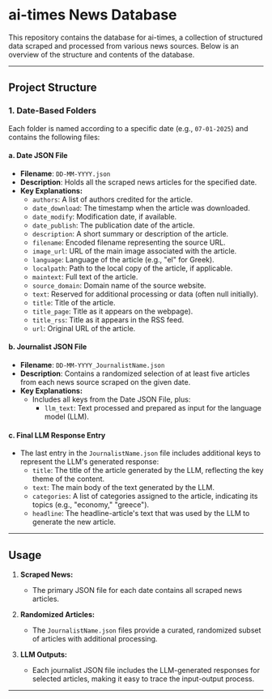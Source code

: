 # ai-times News Database

This repository contains the database for ai-times, a collection of structured data scraped and processed from various news sources. Below is an overview of the structure and contents of the database.

---

## Project Structure

### 1. **Date-Based Folders**
Each folder is named according to a specific date (e.g., `07-01-2025`) and contains the following files:

#### a. **Date JSON File**
- **Filename**: `DD-MM-YYYY.json`
- **Description**: Holds all the scraped news articles for the specified date.
- **Key Explanations:**
  - `authors`: A list of authors credited for the article.
  - `date_download`: The timestamp when the article was downloaded.
  - `date_modify`: Modification date, if available.
  - `date_publish`: The publication date of the article.
  - `description`: A short summary or description of the article.
  - `filename`: Encoded filename representing the source URL.
  - `image_url`: URL of the main image associated with the article.
  - `language`: Language of the article (e.g., "el" for Greek).
  - `localpath`: Path to the local copy of the article, if applicable.
  - `maintext`: Full text of the article.
  - `source_domain`: Domain name of the source website.
  - `text`: Reserved for additional processing or data (often null initially).
  - `title`: Title of the article.
  - `title_page`: Title as it appears on the webpage).
  - `title_rss`: Title as it appears in the RSS feed.
  - `url`: Original URL of the article.

#### b. **Journalist JSON File**
- **Filename**: `DD-MM-YYYY_JournalistName.json`
- **Description**: Contains a randomized selection of at least five articles from each news source scraped on the given date.
- **Key Explanations:**
  - Includes all keys from the Date JSON File, plus:
    - `llm_text`: Text processed and prepared as input for the language model (LLM).

#### c. **Final LLM Response Entry**
- The last entry in the `JournalistName.json` file includes additional keys to represent the LLM's generated response:
  - `title`: The title of the article generated by the LLM, reflecting the key theme of the content.
  - `text`: The main body of the text generated by the LLM.
  - `categories`: A list of categories assigned to the article, indicating its topics (e.g., "economy," "greece").
  - `headline`: The headline-article's text that was used by the LLM to generate the new article.

---

## Usage

1. **Scraped News:**
   - The primary JSON file for each date contains all scraped news articles.

2. **Randomized Articles:**
   - The `JournalistName.json` files provide a curated, randomized subset of articles with additional processing.

3. **LLM Outputs:**
   - Each journalist JSON file includes the LLM-generated responses for selected articles, making it easy to trace the input-output process.

---



